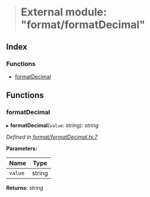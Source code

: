 > # External module: "format/formatDecimal"

## Index

### Functions

* [formatDecimal](_format_formatdecimal_.md#formatdecimal)

## Functions

###  formatDecimal

▸ **formatDecimal**(`value`: string): *string*

*Defined in [format/formatDecimal.ts:7](https://github.com/polkadot-js/common/blob/aab3ed5/packages/util/src/format/formatDecimal.ts#L7)*

**Parameters:**

Name | Type |
------ | ------ |
`value` | string |

**Returns:** *string*